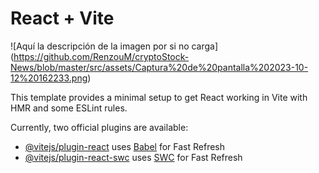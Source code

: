 # React + Vite

<span>![</span><span>Aquí la descripción de la imagen por si no carga</span><span>]</span><span>(</span><span>https://github.com/RenzouM/cryptoStock-News/blob/master/src/assets/Captura%20de%20pantalla%202023-10-12%20162233.png</span><span>)</span>

This template provides a minimal setup to get React working in Vite with HMR and some ESLint rules.

Currently, two official plugins are available:

- [@vitejs/plugin-react](https://github.com/vitejs/vite-plugin-react/blob/main/packages/plugin-react/README.md) uses [Babel](https://babeljs.io/) for Fast Refresh
- [@vitejs/plugin-react-swc](https://github.com/vitejs/vite-plugin-react-swc) uses [SWC](https://swc.rs/) for Fast Refresh
